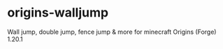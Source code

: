 # origins-walljump
Wall jump, double jump, fence jump &amp; more for minecraft Origins (Forge) 1.20.1 
